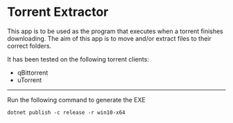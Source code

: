 # Torrent Extractor

This app is to be used as the program that executes when a torrent finishes downloading. The aim of this app is to move and/or extract files to their correct folders. 

It has been tested on the following torrent clients:
- qBittorrent
- uTorrent

---

Run the following command to generate the EXE

`dotnet publish -c release -r win10-x64`
